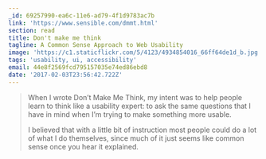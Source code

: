 ```yaml
---
_id: 69257990-ea6c-11e6-ad79-4f1d9783ac7b
link: 'https://www.sensible.com/dmmt.html'
section: read
title: Don't make me think
tagline: A Common Sense Approach to Web Usability
image: 'https://c1.staticflickr.com/5/4123/4934854016_66ff64de1d_b.jpg'
tags: 'usability, ui, accessibility'
email: 44e8f2569fcd795157035e74ed86ebd8
date: '2017-02-03T23:56:42.722Z'
---
```

> When I wrote Don’t Make Me Think, my intent was to help people learn to think like a usability expert: to ask the same questions that I have in mind when I’m trying to make something more usable.
>
> I believed that with a little bit of instruction most people could do a lot of what I do themselves, since much of it just seems like common sense once you hear it explained.

